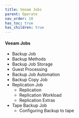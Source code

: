 ```yaml
---
title: Veeam Jobs
parent: Operate
nav_order: 10
has_toc: true
has_children: true
---
```


#### Veeam Jobs
  * Backup Job
   * Backup Methods
   * Backup Job Storage
   * Guest Processing
   * Backup Job Automation
  * Backup Copy Job
  * Replication Job
    * Replication
    * Replication Workload
    * Replication Extras
  * Tape Backup Job
    * Configuring Backup to tape
